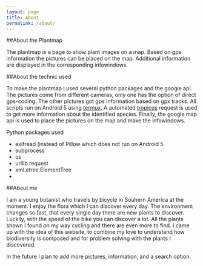 ```yaml
---
layout: page
title: About
permalink: /about/
---
```


##About the Plantmap

The plantmap is a page to show plant images on a map. Based on gps information the pictures can be placed on the map. Additional information are displayed in the corresponding infowindows.


##About the technic used

To make the plantmap I used several python packages and the google api. The pictures come from different cameras, only one has the option of direct gps-coding. The other pictures got gps information based on gpx tracks. All scripts run on Android 5 using [termux](https://termux.com). A automated [tropicos](www.tropicos.org) request is used to get more information about the identified species. Finally, the google map api is used to place the pictures on the map and make the infowindows.


Python packages used
 * exifread (instead of Pillow which does not run on Android 5
 * subprocess
 * os
 * urllib.request
 * xml.etree.ElementTree
 *
 
##About me
 
I am a young botanist who travels by bicycle in Souhern America at the moment. I enjoy the flora which I can discover every day. The environment changes so fast, that every single day there are new plants to discover. Luckily, with the speed of the bike you can discover a lot. All the plants shown I found on my way cycling and there are even more to find. I came up with the idea of this website, to combine my love to understand how biodiversity is composed and for problem solving with the plants I discovered. 

In the future I plan to add more pictures, information, and a search option.